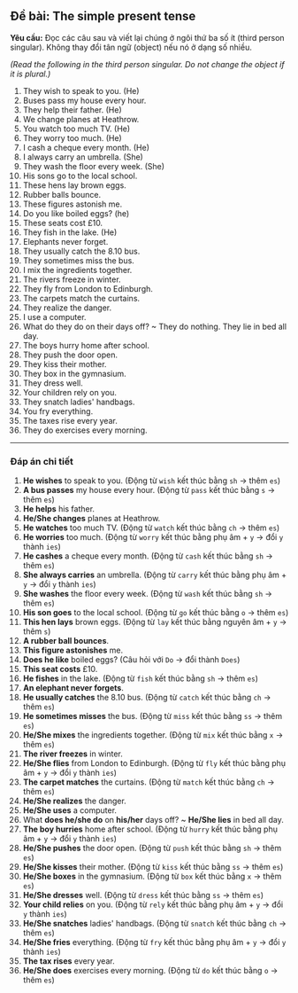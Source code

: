 ## Đề bài: The simple present tense

**Yêu cầu:** Đọc các câu sau và viết lại chúng ở ngôi thứ ba số ít (third person singular). Không thay đổi tân ngữ (object) nếu nó ở dạng số nhiều.

*(Read the following in the third person singular. Do not change the object if it is plural.)*

1. They wish to speak to you. (He)
2. Buses pass my house every hour.
3. They help their father. (He)
4. We change planes at Heathrow.
5. You watch too much TV. (He)
6. They worry too much. (He)
7. I cash a cheque every month. (He)
8. I always carry an umbrella. (She)
9. They wash the floor every week. (She)
10. His sons go to the local school.
11. These hens lay brown eggs.
12. Rubber balls bounce.
13. These figures astonish me.
14. Do you like boiled eggs? (he)
15. These seats cost £10.
16. They fish in the lake. (He)
17. Elephants never forget.
18. They usually catch the 8.10 bus.
19. They sometimes miss the bus.
20. I mix the ingredients together.
21. The rivers freeze in winter.
22. They fly from London to Edinburgh.
23. The carpets match the curtains.
24. They realize the danger.
25. I use a computer.
26. What do they do on their days off? ~ They do nothing. They lie in bed all day.
27. The boys hurry home after school.
28. They push the door open.
29. They kiss their mother.
30. They box in the gymnasium.
31. They dress well.
32. Your children rely on you.
33. They snatch ladies' handbags.
34. You fry everything.
35. The taxes rise every year.
36. They do exercises every morning.

---

### Đáp án chi tiết

1. **He wishes** to speak to you. (Động từ `wish` kết thúc bằng `sh` → thêm `es`)
2. **A bus passes** my house every hour. (Động từ `pass` kết thúc bằng `s` → thêm `es`)
3. **He helps** his father.
4. **He/She changes** planes at Heathrow.
5. **He watches** too much TV. (Động từ `watch` kết thúc bằng `ch` → thêm `es`)
6. **He worries** too much. (Động từ `worry` kết thúc bằng phụ âm + `y` → đổi `y` thành `ies`)
7. **He cashes** a cheque every month. (Động từ `cash` kết thúc bằng `sh` → thêm `es`)
8. **She always carries** an umbrella. (Động từ `carry` kết thúc bằng phụ âm + `y` → đổi `y` thành `ies`)
9. **She washes** the floor every week. (Động từ `wash` kết thúc bằng `sh` → thêm `es`)
10. **His son goes** to the local school. (Động từ `go` kết thúc bằng `o` → thêm `es`)
11. **This hen lays** brown eggs. (Động từ `lay` kết thúc bằng nguyên âm + `y` → thêm `s`)
12. **A rubber ball bounces**.
13. **This figure astonishes** me.
14. **Does he like** boiled eggs? (Câu hỏi với `Do` → đổi thành `Does`)
15. **This seat costs** £10.
16. **He fishes** in the lake. (Động từ `fish` kết thúc bằng `sh` → thêm `es`)
17. **An elephant never forgets**.
18. **He usually catches** the 8.10 bus. (Động từ `catch` kết thúc bằng `ch` → thêm `es`)
19. **He sometimes misses** the bus. (Động từ `miss` kết thúc bằng `ss` → thêm `es`)
20. **He/She mixes** the ingredients together. (Động từ `mix` kết thúc bằng `x` → thêm `es`)
21. **The river freezes** in winter.
22. **He/She flies** from London to Edinburgh. (Động từ `fly` kết thúc bằng phụ âm + `y` → đổi `y` thành `ies`)
23. **The carpet matches** the curtains. (Động từ `match` kết thúc bằng `ch` → thêm `es`)
24. **He/She realizes** the danger.
25. **He/She uses** a computer.
26. What **does he/she do** on **his/her** days off? ~ **He/She lies** in bed all day.
27. **The boy hurries** home after school. (Động từ `hurry` kết thúc bằng phụ âm + `y` → đổi `y` thành `ies`)
28. **He/She pushes** the door open. (Động từ `push` kết thúc bằng `sh` → thêm `es`)
29. **He/She kisses** their mother. (Động từ `kiss` kết thúc bằng `ss` → thêm `es`)
30. **He/She boxes** in the gymnasium. (Động từ `box` kết thúc bằng `x` → thêm `es`)
31. **He/She dresses** well. (Động từ `dress` kết thúc bằng `ss` → thêm `es`)
32. **Your child relies** on you. (Động từ `rely` kết thúc bằng phụ âm + `y` → đổi `y` thành `ies`)
33. **He/She snatches** ladies' handbags. (Động từ `snatch` kết thúc bằng `ch` → thêm `es`)
34. **He/She fries** everything. (Động từ `fry` kết thúc bằng phụ âm + `y` → đổi `y` thành `ies`)
35. **The tax rises** every year.
36. **He/She does** exercises every morning. (Động từ `do` kết thúc bằng `o` → thêm `es`)
